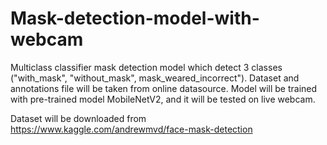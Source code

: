 # Mask-detection-model-with-webcam
Multiclass classifier mask detection model which detect 3 classes ("with_mask", "without_mask", mask_weared_incorrect"). Dataset and annotations file will be taken from online datasource. Model will be trained with pre-trained model MobileNetV2, and it will be tested on live webcam.


Dataset will be downloaded from https://www.kaggle.com/andrewmvd/face-mask-detection
